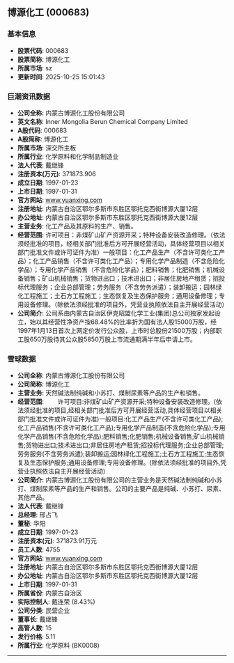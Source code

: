 ## 博源化工 (000683)

### 基本信息

- **股票代码**: 000683
- **股票简称**: 博源化工
- **所属市场**: sz
- **更新时间**: 2025-10-25 15:01:43

### 巨潮资讯数据

- **公司全称**: 内蒙古博源化工股份有限公司
- **英文名称**: Inner Mongolia Berun Chemical Company Limited
- **A股代码**: 000683
- **A股简称**: 博源化工
- **所属市场**: 深交所主板
- **所属行业**: 化学原料和化学制品制造业
- **法人代表**: 戴继锋
- **注册资本(万元)**: 371873.906
- **成立日期**: 1997-01-23
- **上市日期**: 1997-01-31
- **官方网站**: www.yuanxing.com
- **注册地址**: 内蒙古自治区鄂尔多斯市东胜区鄂托克西街博源大厦12层
- **办公地址**: 内蒙古自治区鄂尔多斯市东胜区鄂托克西街博源大厦12层
- **主营业务**: 化工产品及其原料的生产、销售。
- **经营范围**: 许可项目：非煤矿山矿产资源开采；特种设备安装改造修理。（依法须经批准的项目，经相关部门批准后方可开展经营活动，具体经营项目以相关部门批准文件或许可证件为准）一般项目：化工产品生产（不含许可类化工产品）；化工产品销售（不含许可类化工产品）；专用化学产品制造（不含危险化学品）；专用化学产品销售（不含危险化学品）；肥料销售；化肥销售；机械设备销售；矿山机械销售；货物进出口；技术进出口；非居住房地产租赁；招投标代理服务；企业总部管理；劳务服务（不含劳务派遣）；装卸搬运；园林绿化工程施工；土石方工程施工；生态恢复及生态保护服务；通用设备修理；专用设备修理。（除依法须经批准的项目外，凭营业执照依法自主开展经营活动）
- **公司简介**: 公司系由内蒙古自治区伊克昭盟化学工业(集团)总公司独家发起设立，始以其经营性净资产按68.48%的比率折为国有法人股15000万股，经1997年1月13日首次上网定价发行公众股，上市时总股份21500万股；内部职工股650万股待其公众股5850万股上市流通期满半年后申请上市。

### 雪球数据

- **公司全称**: 内蒙古博源化工股份有限公司
- **公司简称**: 博源化工
- **主营业务**: 天然碱法制纯碱和小苏打、煤制尿素等产品的生产和销售。
- **经营范围**: 　　许可项目:非煤矿山矿产资源开采;特种设备安装改造修理。(依法须经批准的项目,经相关部门批准后方可开展经营活动,具体经营项目以相关部门批准文件或许可证件为准)一般项目:化工产品生产(不含许可类化工产品);化工产品销售(不含许可类化工产品);专用化学产品制造(不含危险化学品);专用化学产品销售(不含危险化学品);肥料销售;化肥销售;机械设备销售;矿山机械销售;货物进出口;技术进出口;非居住房地产租赁;招投标代理服务;企业总部管理;劳务服务(不含劳务派遣);装卸搬运;园林绿化工程施工;土石方工程施工;生态恢复及生态保护服务;通用设备修理;专用设备修理。(除依法须经批准的项目外,凭营业执照依法自主开展经营活动)
- **公司简介**: 内蒙古博源化工股份有限公司的主营业务是天然碱法制纯碱和小苏打、煤制尿素等产品的生产和销售。公司的主要产品是纯碱、小苏打、尿素、其他产品。
- **法人代表**: 戴继锋
- **总经理**: 邢占飞
- **董秘**: 华阳
- **成立日期**: 1997-01-23
- **注册资本(元)**: 371873.91万元
- **员工人数**: 4755
- **官方网站**: www.yuanxing.com
- **注册地址**: 内蒙古自治区鄂尔多斯市东胜区鄂托克西街博源大厦12层
- **办公地址**: 内蒙古自治区鄂尔多斯市东胜区鄂托克西街博源大厦12层
- **上市日期**: 1997-01-31
- **所属省份**: 内蒙古自治区
- **实际控制人**: 戴连荣 (8.43%)
- **公司分类**: 民营企业
- **董事长**: 戴继锋
- **高管人数**: 15
- **发行价格**: 5.11
- **所属行业**: 化学原料 (BK0008)

---